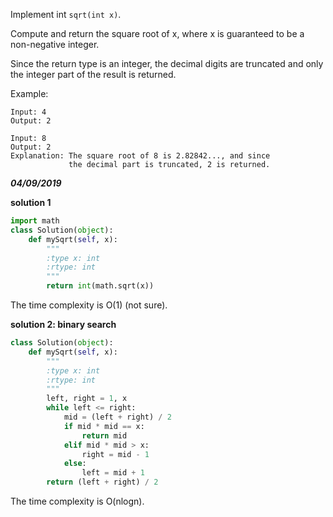 Implement int `sqrt(int x)`.

Compute and return the square root of x, where x is guaranteed to be a non-negative integer.

Since the return type is an integer, the decimal digits are truncated and only the integer part of the result is returned.

Example:
```
Input: 4
Output: 2
```

```
Input: 8
Output: 2
Explanation: The square root of 8 is 2.82842..., and since 
             the decimal part is truncated, 2 is returned.
```

***04/09/2019***

**solution 1**
```python
import math
class Solution(object):
    def mySqrt(self, x):
        """
        :type x: int
        :rtype: int
        """
        return int(math.sqrt(x))
```
The time complexity is O(1) (not sure).

**solution 2: binary search**
```python
class Solution(object):
    def mySqrt(self, x):
        """
        :type x: int
        :rtype: int
        """
        left, right = 1, x
        while left <= right:
            mid = (left + right) / 2
            if mid * mid == x:
                return mid
            elif mid * mid > x:
                right = mid - 1
            else:
                left = mid + 1
        return (left + right) / 2
```
The time complexity is O(nlogn).
